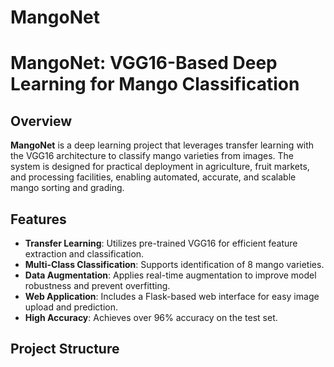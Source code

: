 # MangoNet
# MangoNet: VGG16-Based Deep Learning for Mango Classification

## Overview

**MangoNet** is a deep learning project that leverages transfer learning with the VGG16 architecture to classify mango varieties from images. The system is designed for practical deployment in agriculture, fruit markets, and processing facilities, enabling automated, accurate, and scalable mango sorting and grading.

## Features

- **Transfer Learning**: Utilizes pre-trained VGG16 for efficient feature extraction and classification.
- **Multi-Class Classification**: Supports identification of 8 mango varieties.
- **Data Augmentation**: Applies real-time augmentation to improve model robustness and prevent overfitting.
- **Web Application**: Includes a Flask-based web interface for easy image upload and prediction.
- **High Accuracy**: Achieves over 96% accuracy on the test set.

## Project Structure

